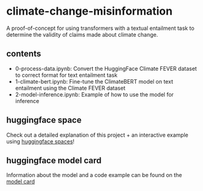# climate-change-misinformation
A proof-of-concept for using transformers with a textual entailment task to determine the validity of claims made about climate change.

## contents

* 0-process-data.ipynb: Convert the HuggingFace Climate FEVER dataset to correct format for text entailment task
* 1-climate-bert.ipynb: Fine-tune the ClimateBERT model on text entailment using the Climate FEVER dataset
* 2-model-inference.ipynb: Example of how to use the model for inference

## huggingface space

Check out a detailed explanation of this project + an interactive example using [huggingface spaces](https://huggingface.co/spaces/amandakonet/climate-change-misinformation)!

## huggingface model card

Information about the model and a code example can be found on the [model card](https://huggingface.co/amandakonet/climatebert-fact-checking)
